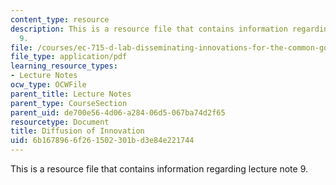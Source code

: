 ```yaml
---
content_type: resource
description: This is a resource file that contains information regarding lecture note
  9.
file: /courses/ec-715-d-lab-disseminating-innovations-for-the-common-good-spring-2007/6b1678966f261502301bd3e84e221744_MITEC_715S07_lec9.pdf
file_type: application/pdf
learning_resource_types:
- Lecture Notes
ocw_type: OCWFile
parent_title: Lecture Notes
parent_type: CourseSection
parent_uid: de700e56-4d06-a284-06d5-067ba74d2f65
resourcetype: Document
title: Diffusion of Innovation
uid: 6b167896-6f26-1502-301b-d3e84e221744
---
```

This is a resource file that contains information regarding lecture note 9.

